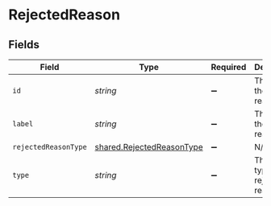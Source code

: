 # RejectedReason


## Fields

| Field                                                                         | Type                                                                          | Required                                                                      | Description                                                                   | Example                                                                       |
| ----------------------------------------------------------------------------- | ----------------------------------------------------------------------------- | ----------------------------------------------------------------------------- | ----------------------------------------------------------------------------- | ----------------------------------------------------------------------------- |
| `id`                                                                          | *string*                                                                      | :heavy_minus_sign:                                                            | The ID of the rejected reason.                                                | 5d9743fb-ef6f-4430-a234-a163af119832                                          |
| `label`                                                                       | *string*                                                                      | :heavy_minus_sign:                                                            | The label of the rejected reason.                                             | Failed Phone Screen                                                           |
| `rejectedReasonType`                                                          | [shared.RejectedReasonType](../../../sdk/models/shared/rejectedreasontype.md) | :heavy_minus_sign:                                                            | N/A                                                                           |                                                                               |
| `type`                                                                        | *string*                                                                      | :heavy_minus_sign:                                                            | The string type of the rejected reason.                                       | rejected_by_organization                                                      |